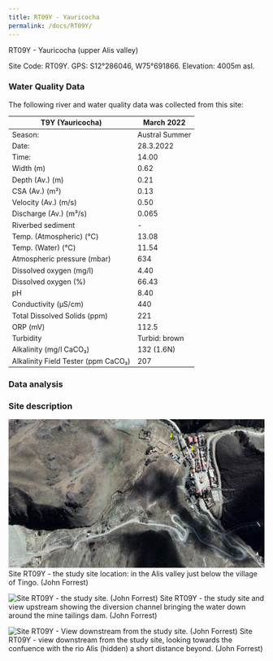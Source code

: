 ```yaml
---
title: RT09Y - Yauricocha 
permalink: /docs/RT09Y/
---
```

RT09Y - Yauricocha (upper Alis valley)

Site Code: RT09Y.  GPS: S12°286046, W75°691866. Elevation:
4005m asl.


### Water Quality Data

The following river and water quality data was collected from this site:

|     T9Y (Yauricocha)                       |     March 2022        |
|--------------------------------------------|-----------------------|
|     Season:                                |     Austral Summer    |
|     Date:                                  |     28.3.2022         |
|     Time:                                  |     14.00             |
|     Width (m)                              |     0.62              |
|     Depth (Av.) (m)                        |     0.21              |
|     CSA (Av.) (m²)                         |     0.13              |
|     Velocity (Av.) (m/s)                   |     0.50              |
|     Discharge (Av.) (m³/s)                 |     0.065             |
|     Riverbed sediment                      |     -                 |
|     Temp. (Atmospheric) (°C)               |     13.08             |
|     Temp. (Water) (°C)                     |     11.54             |
|     Atmospheric pressure (mbar)            |     634               |
|     Dissolved oxygen (mg/l)                |     4.40              |
|     Dissolved oxygen (%)                   |     66.43             |
|     pH                                     |     8.40              |
|     Conductivity (µS/cm)                   |     440               |
|     Total Dissolved Solids (ppm)           |     221               |
|     ORP (mV)                               |     112.5             |
|     Turbidity                              |     Turbid: brown     |
|     Alkalinity (mg/l CaCO₃)                |     132 (1.6N)        |
|     Alkalinity Field Tester (ppm CaCO₃)    |     207               |


### Data analysis


### Site description



![Site RT09Y - the study site location. (John Forrest)](/assets/SiteDescriptions/T9/RT9(Yauricochabelowmine).jpg)
Site RT09Y - the study site location: in the Alis valley just below the village of Tingo. (John Forrest)


![Site RT09Y - the study site. (John Forrest)](/assets/SiteDescriptions/T9/T9YStudysite.JPG)
Site RT09Y - the study site and view upstream showing the diversion channel bringing the water down around the mine tailings dam. (John Forrest)


![Site RT09Y - View downstream from the study site. (John Forrest)](/assets/SiteDescriptions/T9/T9YViewdownstream.JPG)
Site RT09Y - view downstream from the study site, looking towards the confuence with the rio Alis (hidden) a short distance beyond. (John Forrest)

